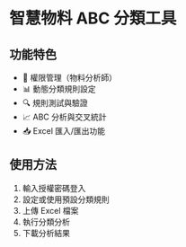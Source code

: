 #  智慧物料 ABC 分類工具

## 功能特色
- 🔐 權限管理（物料分析師）
- 📊 動態分類規則設定
- 🔍 規則測試與驗證
- 📈 ABC 分析與交叉統計
- 📥 Excel 匯入/匯出功能

## 使用方法
1. 輸入授權密碼登入
2. 設定或使用預設分類規則
3. 上傳 Excel 檔案
4. 執行分類分析
5. 下載分析結果
